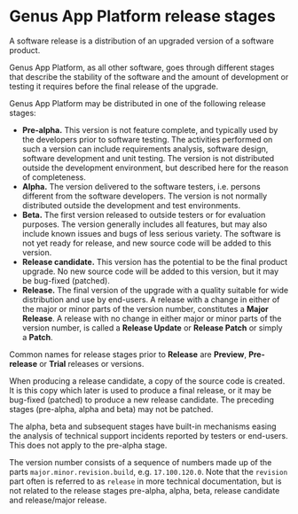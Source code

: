 # Genus App Platform release stages

A software release is a distribution of an upgraded version of a software product.

Genus App Platform, as all other software, goes through different stages that describe the stability of the software and the amount of development or testing it requires before the final release of the upgrade.

Genus App Platform may be distributed in one of the following release stages:

*   **Pre-alpha.** This version is not feature complete, and typically used by the developers prior to software testing. The activities performed on such a version can include requirements analysis, software design, software development and unit testing. The version is not distributed outside the development environment, but described here for the reason of completeness.
*   **Alpha.** The version delivered to the software testers, i.e. persons different from the software developers. The version is not normally distributed outside the development and test environments.
*   **Beta.** The first version released to outside testers or for evaluation purposes. The version generally includes all features, but may also include known issues and bugs of less serious variety. The software is not yet ready for release, and new source code will be added to this version.
*   **Release candidate.** This version has the potential to be the final product upgrade. No new source code will be added to this version, but it may be bug-fixed (patched).
*   **Release.** The final version of the upgrade with a quality suitable for wide distribution and use by end-users. A release with a change in either of the major or minor parts of the version number, constitutes a **Major Release**. A release with no change in either major or minor parts of the version number, is called a **Release Update** or **Release Patch** or simply a **Patch**.

Common names for release stages prior to **Release** are **Preview**, **Pre-release** or **Trial** releases or versions.

When producing a release candidate, a copy of the source code is created. It is this copy which later is used to produce a final release, or it may be bug-fixed (patched) to produce a new release candidate. The preceding stages (pre-alpha, alpha and beta) may not be patched.

The alpha, beta and subsequent stages have built-in mechanisms easing the analysis of technical support incidents reported by testers or end-users. This does not apply to the pre-alpha stage.

The version number consists of a sequence of numbers made up of the parts `major.minor.revision.build`, e.g. `17.100.120.0`. Note that the `revision` part often is referred to as `release` in more technical documentation, but is not related to the release stages pre-alpha, alpha, beta, release candidate and release/major release.
